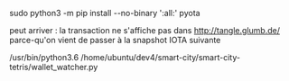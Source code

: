 sudo python3 -m pip install --no-binary ':all:' pyota

peut arriver :
la transaction ne s'affiche pas dans http://tangle.glumb.de/ parce-qu'on vient de passer à la snapshot IOTA suivante

/usr/bin/python3.6 /home/ubuntu/dev4/smart-city/smart-city-tetris/wallet_watcher.py